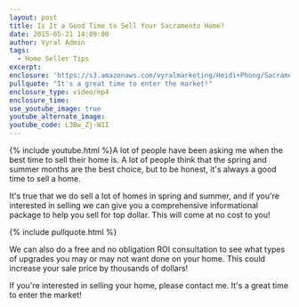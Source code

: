 ```yaml
---
layout: post
title: Is It a Good Time to Sell Your Sacramento Home?
date: 2015-05-21 14:09:00
author: Vyral Admin
tags:
  - Home Seller Tips
excerpt:
enclosure: 'https://s3.amazonaws.com/vyralmarketing/Heidi+Phong/Sacramento+Real+Estate-+Is+now+the+perfect+time+to+sell%253F.mp4'
pullquote: "It's a great time to enter the market!"
enclosure_type: video/mp4
enclosure_time:
use_youtube_image: true
youtube_alternate_image:
youtube_code: L3Bw_Zj-W1I
---
```



{% include youtube.html %}A lot of people have been asking me when the best time to sell their home is. A lot of people think that the spring and summer months are the best choice, but to be honest, it's always a good time to sell a home.

It's true that we do sell a lot of homes in spring and summer, and if you're interested in selling we can give you a comprehensive informational package to help you sell for top dollar. This will come at no cost to you!

{% include pullquote.html %}

We can also do a free and no obligation ROI consultation to see what types of upgrades you may or may not want done on your home. This could increase your sale price by thousands of dollars!

If you're interested in selling your home, please contact me. It's a great time to enter the market!